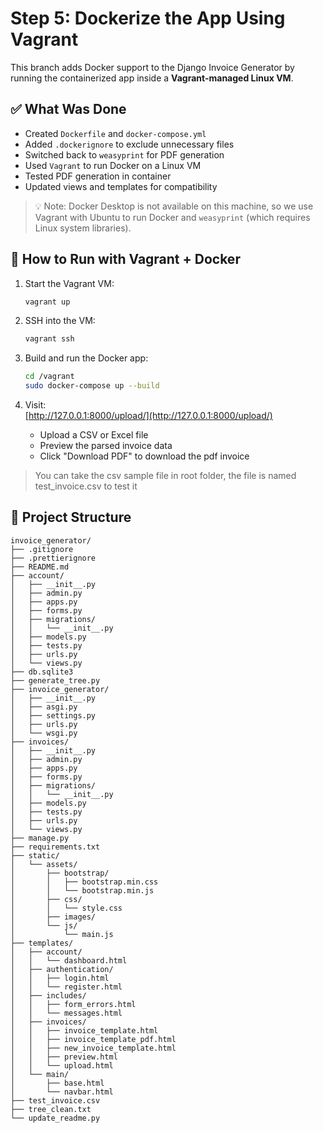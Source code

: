 # Step 5: Dockerize the App Using Vagrant

This branch adds Docker support to the Django Invoice Generator by running the containerized app inside a **Vagrant-managed Linux VM**.

## ✅ What Was Done

- Created `Dockerfile` and `docker-compose.yml`
- Added `.dockerignore` to exclude unnecessary files
- Switched back to `weasyprint` for PDF generation
- Used `Vagrant` to run Docker on a Linux VM
- Tested PDF generation in container
- Updated views and templates for compatibility

> 💡 Note: Docker Desktop is not available on this machine, so we use Vagrant with Ubuntu to run Docker and `weasyprint` (which requires Linux system libraries).

## 🧪 How to Run with Vagrant + Docker

1. Start the Vagrant VM:

   ```bash
   vagrant up

   ```

2. SSH into the VM:

   ```bash
   vagrant ssh

   ```

3. Build and run the Docker app:

   ```bash
   cd /vagrant
   sudo docker-compose up --build

   ```

4. Visit:  
   [http://127.0.0.1:8000/upload/](http://127.0.0.1:8000/upload/)
   - Upload a CSV or Excel file
   - Preview the parsed invoice data
   - Click "Download PDF" to download the pdf invoice

> You can take the csv sample file in root folder, the file is named test_invoice.csv to test it

## 📁 Project Structure

```
invoice_generator/
├── .gitignore
├── .prettierignore
├── README.md
├── account/
│   ├── __init__.py
│   ├── admin.py
│   ├── apps.py
│   ├── forms.py
│   ├── migrations/
│   │   └── __init__.py
│   ├── models.py
│   ├── tests.py
│   ├── urls.py
│   └── views.py
├── db.sqlite3
├── generate_tree.py
├── invoice_generator/
│   ├── __init__.py
│   ├── asgi.py
│   ├── settings.py
│   ├── urls.py
│   └── wsgi.py
├── invoices/
│   ├── __init__.py
│   ├── admin.py
│   ├── apps.py
│   ├── forms.py
│   ├── migrations/
│   │   └── __init__.py
│   ├── models.py
│   ├── tests.py
│   ├── urls.py
│   └── views.py
├── manage.py
├── requirements.txt
├── static/
│   └── assets/
│       ├── bootstrap/
│       │   ├── bootstrap.min.css
│       │   └── bootstrap.min.js
│       ├── css/
│       │   └── style.css
│       ├── images/
│       └── js/
│           └── main.js
├── templates/
│   ├── account/
│   │   └── dashboard.html
│   ├── authentication/
│   │   ├── login.html
│   │   └── register.html
│   ├── includes/
│   │   ├── form_errors.html
│   │   └── messages.html
│   ├── invoices/
│   │   ├── invoice_template.html
│   │   ├── invoice_template_pdf.html
│   │   ├── new_invoice_template.html
│   │   ├── preview.html
│   │   └── upload.html
│   └── main/
│       ├── base.html
│       └── navbar.html
├── test_invoice.csv
├── tree_clean.txt
└── update_readme.py
```
